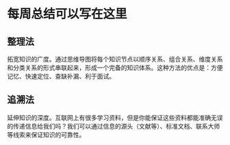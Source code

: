 # 每周总结可以写在这里

## 整理法

拓宽知识的广度。通过思维导图将每个知识节点以顺序关系、组合关系、维度关系和分类关系的形式串联起来，形成一个完备的知识体系。这种方法的优点是：方便记忆、快速定位、查缺补漏、利于面试。

## 追溯法

延伸知识的深度。互联网上有很多学习资料，但是你能保证这些资料都能准确无误的传递信息给我们吗？我们可以通过信息的源头（文献等）、标准文档、联系大师等线索来保证知识的可靠性。
